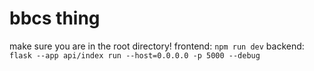# bbcs thing

make sure you are in the root directory!
frontend: `npm run dev`
backend: `flask --app api/index run --host=0.0.0.0 -p 5000 --debug`
